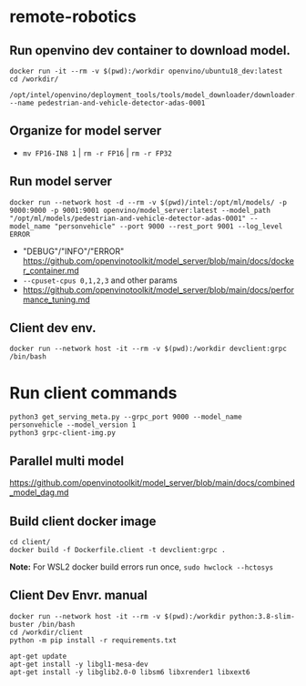 # remote-robotics

## Run openvino dev container to download model.
```
docker run -it --rm -v $(pwd):/workdir openvino/ubuntu18_dev:latest
cd /workdir/
 /opt/intel/openvino/deployment_tools/tools/model_downloader/downloader.py --name pedestrian-and-vehicle-detector-adas-0001
```

## Organize for model server
- `mv FP16-IN8 1` | `rm -r FP16` | `rm -r FP32`


## Run model server
```
docker run --network host -d --rm -v $(pwd)/intel:/opt/ml/models/ -p 9000:9000 -p 9001:9001 openvino/model_server:latest --model_path "/opt/ml/models/pedestrian-and-vehicle-detector-adas-0001" --model_name "personvehicle" --port 9000 --rest_port 9001 --log_level ERROR
```
- "DEBUG"/"INFO"/"ERROR" https://github.com/openvinotoolkit/model_server/blob/main/docs/docker_container.md
- `--cpuset-cpus 0,1,2,3` and other params
- https://github.com/openvinotoolkit/model_server/blob/main/docs/performance_tuning.md 

## Client dev env.
```
docker run --network host -it --rm -v $(pwd):/workdir devclient:grpc /bin/bash
```


# Run client commands
```
python3 get_serving_meta.py --grpc_port 9000 --model_name personvehicle --model_version 1
python3 grpc-client-img.py

```

## Parallel multi model
https://github.com/openvinotoolkit/model_server/blob/main/docs/combined_model_dag.md 

## Build client docker image
```
cd client/
docker build -f Dockerfile.client -t devclient:grpc .
```
**Note:** For WSL2 docker build errors run once,  `sudo hwclock --hctosys`


## Client Dev Envr. manual
```
docker run --network host -it --rm -v $(pwd):/workdir python:3.8-slim-buster /bin/bash
cd /workdir/client
python -m pip install -r requirements.txt

apt-get update
apt-get install -y libgl1-mesa-dev
apt-get install -y libglib2.0-0 libsm6 libxrender1 libxext6
```
